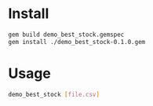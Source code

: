 # Install

```bash
gem build demo_best_stock.gemspec
gem install ./demo_best_stock-0.1.0.gem
```

# Usage

```bash
demo_best_stock [file.csv]
```
